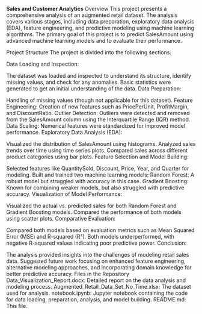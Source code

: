 **Sales and Customer Analytics**
Overview
This project presents a comprehensive analysis of an augmented retail dataset. The analysis covers various stages, including data preparation, exploratory data analysis (EDA), feature engineering, and predictive modeling using machine learning algorithms. The primary goal of this project is to predict SalesAmount using advanced machine learning models and to evaluate their performance.

Project Structure
The project is divided into the following sections:

Data Loading and Inspection:

The dataset was loaded and inspected to understand its structure, identify missing values, and check for any anomalies.
Basic statistics were generated to get an initial understanding of the data.
Data Preparation:

Handling of missing values (though not applicable for this dataset).
Feature Engineering: Creation of new features such as PricePerUnit, ProfitMargin, and DiscountRatio.
Outlier Detection: Outliers were detected and removed from the SalesAmount column using the Interquartile Range (IQR) method.
Data Scaling: Numerical features were standardized for improved model performance.
Exploratory Data Analysis (EDA):

Visualized the distribution of SalesAmount using histograms.
Analyzed sales trends over time using time series plots.
Compared sales across different product categories using bar plots.
Feature Selection and Model Building:

Selected features like QuantitySold, Discount, Price, Year, and Quarter for modeling.
Built and trained two machine learning models:
Random Forest: A robust model but struggled with accuracy in this case.
Gradient Boosting: Known for combining weaker models, but also struggled with predictive accuracy.
Visualization of Model Performance:

Visualized the actual vs. predicted sales for both Random Forest and Gradient Boosting models.
Compared the performance of both models using scatter plots.
Comparative Evaluation:

Compared both models based on evaluation metrics such as Mean Squared Error (MSE) and R-squared (R²).
Both models underperformed, with negative R-squared values indicating poor predictive power.
Conclusion:

The analysis provided insights into the challenges of modeling retail sales data.
Suggested future work focusing on enhanced feature engineering, alternative modeling approaches, and incorporating domain knowledge for better predictive accuracy.
Files in the Repository
Data_Visualization_Report.docx: Detailed report on the data analysis and modeling process.
Augmented_Retail_Data_Set_No_Time.xlsx: The dataset used for analysis.
notebook.ipynb: Jupyter notebook containing the code for data loading, preparation, analysis, and model building.
README.md: This file.
